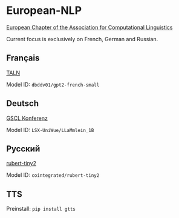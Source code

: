 # European-NLP

[European Chapter of the Association for Computational Linguistics](https://eacl.org/)

Current focus is exclusively on French, German and Russian.

## Français

[TALN](https://www.atala.org/-Conference-TALN-RECITAL)

Model ID: `dbddv01/gpt2-french-small`

## Deutsch

[GSCL Konferenz](https://www.gscl.org/events/)

Model ID: `LSX-UniWue/LLaMmlein_1B`

## Русский

[rubert-tiny2](https://huggingface.co/cointegrated/rubert-tiny2)

Model ID: `cointegrated/rubert-tiny2`

## TTS

Preinstall: `pip install gtts`
